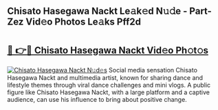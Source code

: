 ## Chisato Hasegawa Nackt Le𝚊k𝚎d N𝚞𝚍e - Part-Zez Vid𝚎o Photos Le𝚊ks Pff2d

# <h2><a href="http://fb89n9l.evod.top/?m=Chisato+Hasegawa+Nackt">🔗 👉🔴 Chisato Hasegawa Nackt Vid𝚎o Ph𝚘t𝚘s</a></h2>

[![Chisato Hasegawa Nackt N𝚞d𝚎s](https://i.imgur.com/8V9OHl7.gif)](http://fb89n9l.evod.top/?m=Chisato+Hasegawa+Nackt)
Social media sensation Chisato Hasegawa Nackt and multimedia artist, known for sharing dance and lifestyle themes through viral dance challenges and mini vlogs. A public figure like Chisato Hasegawa Nackt, with a large platform and a captive audience, can use his influence to bring about positive change. 
